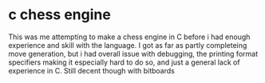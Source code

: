 # c chess engine
This was me attempting to make a chess engine in C before i had enough experience and skill with the language. I got as far as partly completeing move generation, but i had overall issue with debugging, the printing format specifiers making it especially hard to do so, and just a general lack of experience in C. Still decent though with bitboards

